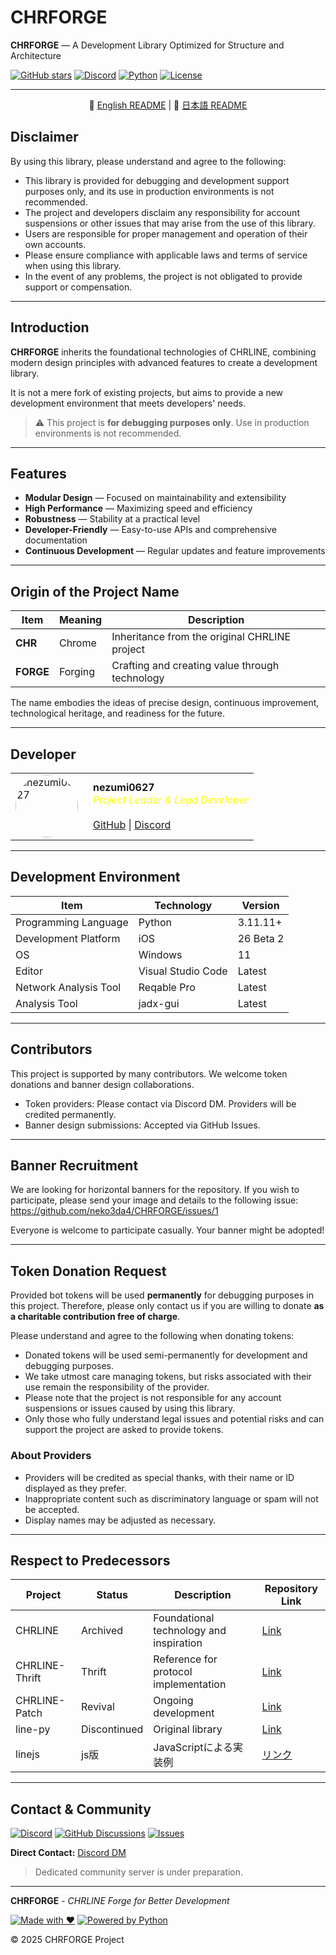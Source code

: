 # CHRFORGE

<p align="center">

**CHRFORGE** — A Development Library Optimized for Structure and Architecture

[![GitHub stars](https://img.shields.io/github/stars/neko3da4/CHRFORGE?style=flat-square&logo=github&color=ffd700)](https://github.com/neko3da4/CHRFORGE)
[![Discord](https://img.shields.io/badge/Discord-Community-5865F2?style=flat-square&logo=discord&logoColor=white)](https://discordapp.com/users/1248909552171221027)
[![Python](https://img.shields.io/badge/Python-3.11+-3776ab?style=flat-square&logo=python&logoColor=white)](https://www.python.org/)
[![License](https://img.shields.io/github/license/neko3da4/CHRFORGE?style=flat-square&color=green)](https://github.com/neko3da4/CHRFORGE/blob/main/LICENSE)

</p>

---

<p align="center">
  📄 <a href="./README.md">English README</a> | 📄 <a href="./README-ja.md">日本語 README</a>
</p>

## Disclaimer

By using this library, please understand and agree to the following:

- This library is provided for debugging and development support purposes only, and its use in production environments is not recommended.
- The project and developers disclaim any responsibility for account suspensions or other issues that may arise from the use of this library.
- Users are responsible for proper management and operation of their own accounts.
- Please ensure compliance with applicable laws and terms of service when using this library.
- In the event of any problems, the project is not obligated to provide support or compensation.

---

## Introduction

**CHRFORGE** inherits the foundational technologies of CHRLINE,
combining modern design principles with advanced features to create a development library.

It is not a mere fork of existing projects,
but aims to provide a new development environment that meets developers' needs.

> ⚠️ This project is **for debugging purposes only**.
> Use in production environments is not recommended.

---

## Features

- **Modular Design** — Focused on maintainability and extensibility
- **High Performance** — Maximizing speed and efficiency
- **Robustness** — Stability at a practical level
- **Developer-Friendly** — Easy-to-use APIs and comprehensive documentation
- **Continuous Development** — Regular updates and feature improvements

---

## Origin of the Project Name

| Item      | Meaning  | Description                                  |
|-----------|----------|----------------------------------------------|
| **CHR**   | Chrome   | Inheritance from the original CHRLINE project |
| **FORGE** | Forging  | Crafting and creating value through technology |

The name embodies the ideas of precise design, continuous improvement, technological heritage, and readiness for the future.

---

## Developer

<table>
  <tr>
    <td style="vertical-align: middle; padding-right: 1em;">
      <a href="https://github.com/neko3da4">
        <img src="https://github.com/neko3da4.png" alt="nezumi0627" width="100" height="100" style="border-radius: 50%;">
      </a>
    </td>
    <td style="vertical-align: middle; text-align: left;">
      <strong><a href="https://github.com/neko3da4" style="color: inherit; text-decoration: none;">nezumi0627</a></strong><br>
      <em style="color: #fbff00ff;">Project Leader & Lead Developer</em><br><br>
      <a href="https://github.com/neko3da4">GitHub</a> | <a href="https://discordapp.com/users/1248909552171221027">Discord</a>
    </td>
  </tr>
</table>

---

## Development Environment

| Item                | Technology          | Version    |
|---------------------|---------------------|------------|
| Programming Language | Python              | 3.11.11+   |
| Development Platform | iOS                 | 26 Beta 2  |
| OS                  | Windows             | 11         |
| Editor              | Visual Studio Code  | Latest     |
| Network Analysis Tool| Reqable Pro         | Latest     |
| Analysis Tool       | jadx-gui            | Latest     |

---

## Contributors

This project is supported by many contributors.
We welcome token donations and banner design collaborations.

- Token providers: Please contact via Discord DM. Providers will be credited permanently.
- Banner design submissions: Accepted via GitHub Issues.

---

## Banner Recruitment

We are looking for horizontal banners for the repository.
If you wish to participate, please send your image and details to the following issue:
https://github.com/neko3da4/CHRFORGE/issues/1

Everyone is welcome to participate casually. Your banner might be adopted!

---

## Token Donation Request

Provided bot tokens will be used **permanently** for debugging purposes in this project.
Therefore, please only contact us if you are willing to donate **as a charitable contribution free of charge**.

Please understand and agree to the following when donating tokens:

- Donated tokens will be used semi-permanently for development and debugging purposes.
- We take utmost care managing tokens, but risks associated with their use remain the responsibility of the provider.
- Please note that the project is not responsible for any account suspensions or issues caused by using this library.
- Only those who fully understand legal issues and potential risks and can support the project are asked to provide tokens.

### About Providers

- Providers will be credited as special thanks, with their name or ID displayed as they prefer.
- Inappropriate content such as discriminatory language or spam will not be accepted.
- Display names may be adjusted as necessary.

---

## Respect to Predecessors

| Project          | Status       | Description                          | Repository Link                                   |
|------------------|--------------|------------------------------------|-------------------------------------------------|
| CHRLINE          | Archived     | Foundational technology and inspiration | [Link](https://github.com/DeachSword/CHRLINE)          |
| CHRLINE-Thrift   | Thrift       | Reference for protocol implementation | [Link](https://github.com/DeachSword/CHRLINE-Thrift)   |
| CHRLINE-Patch    | Revival      | Ongoing development                 | [Link](https://github.com/WEDeach/CHRLINE-Patch)       |
| line-py          | Discontinued | Original library                    | [Link](https://github.com/fadhiilrachman/line-py)      |
| linejs           | js版         | JavaScriptによる実装例              | [リンク](https://github.com/evex-dev/linejs)             |

---

## Contact & Community

<p align="center">

[![Discord](https://img.shields.io/badge/Discord-Join-5865F2?style=flat-square&logo=discord&logoColor=white)](https://discordapp.com/users/1248909552171221027)
[![GitHub Discussions](https://img.shields.io/badge/GitHub-Discussions-181717?style=flat-square&logo=github)](https://github.com/neko3da4/CHRFORGE/discussions)
[![Issues](https://img.shields.io/badge/GitHub-Issues-ff6b6b?style=flat-square&logo=github)](https://github.com/neko3da4/CHRFORGE/issues)

**Direct Contact:** [Discord DM](https://discordapp.com/users/1248909552171221027)

> Dedicated community server is under preparation.

</p>

---

<p align="center">

**CHRFORGE** - *CHRLINE Forge for Better Development*

[![Made with ❤️](https://img.shields.io/badge/Made_with-❤️-red?style=flat-square)](https://github.com/neko3da4/CHRFORGE)
[![Powered by Python](https://img.shields.io/badge/Powered_by-Python-3776ab?style=flat-square&logo=python&logoColor=white)](https://www.python.org/)

© 2025 CHRFORGE Project

</p>

